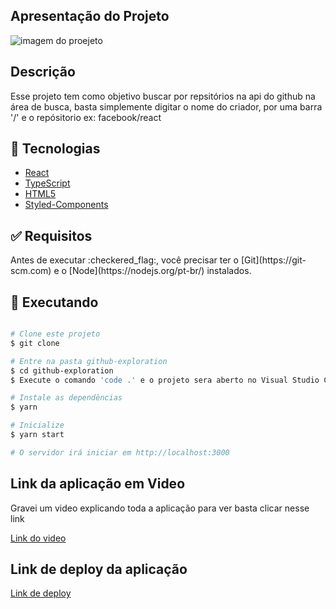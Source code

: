 <h2>Apresentação do Projeto</h2>

<img src="../assets/Gitlogo.png" alt="imagem do proejeto"/>

<h2>Descrição</h2>

<p>Esse projeto tem como objetivo buscar por repsitórios na api do github na área de busca, basta simplemente digitar  o nome do criador, por uma barra '/' e o repósitorio 
ex: facebook/react</p>

## :rocket: Tecnologias

- [React](https://pt-br.reactjs.org/)
- [TypeScript](https://www.typescriptlang.org/)
- [HTML5](https://developer.mozilla.org/pt-BR/docs/Web/HTML/HTML5)
- [Styled-Components](https://developer.mozilla.org/pt-BR/docs/Web/CSS)

<div id="requisitos">

## :white_check_mark: Requisitos

<p>Antes de executar :checkered_flag:, você precisar ter o [Git](https://git-scm.com) e o [Node](https://nodejs.org/pt-br/) instalados.</p>

</div>

## :checkered_flag: Executando

```bash

# Clone este projeto
$ git clone

# Entre na pasta github-exploration
$ cd github-exploration
$ Execute o comando 'code .' e o projeto sera aberto no Visual Studio Code

# Instale as dependências
$ yarn

# Inicialize
$ yarn start

# O servidor irá iniciar em http://localhost:3000

```

## Link da aplicação em Video

<p>Gravei um video explicando toda a aplicação para ver basta clicar nesse link</p>

<a href="">Link do video</a>

## Link de deploy da aplicação

<a href="">Link de deploy</a>
